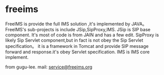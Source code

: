 # freeims
FreeIMS is provide the full IMS solution ,it's implemented by JAVA。
FreeIMS's sub-projects is include JSip,SipProxy,IMS.
JSip is SIP base component. It's most of code is from JAIN  and has a few edit.
SipProxy is likely Sip Servlet component,but in fact is not obey the Sip Servlet specification。
it is a framework in Tomcat and provide SIP message forward and response.it's obey Servlet specification.
IMS is IMS core implement.

from gugu-lee.
mail: service@freeims.org
